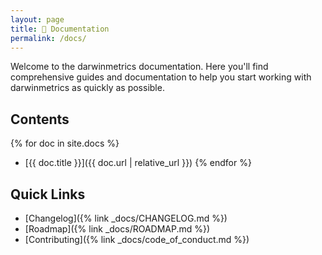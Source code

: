 ```yaml
---
layout: page
title: 📖 Documentation
permalink: /docs/
---
```


Welcome to the darwinmetrics documentation. Here you'll find comprehensive guides and documentation to help you start working with darwinmetrics as quickly as possible.

## Contents

{% for doc in site.docs %}

- [{{ doc.title }}]({{ doc.url | relative_url }})
{% endfor %}

## Quick Links
<!-- markdownlint-disable MD037 -->
- [Changelog]({% link _docs/CHANGELOG.md %})
- [Roadmap]({% link _docs/ROADMAP.md %})
- [Contributing]({% link _docs/code_of_conduct.md %})
